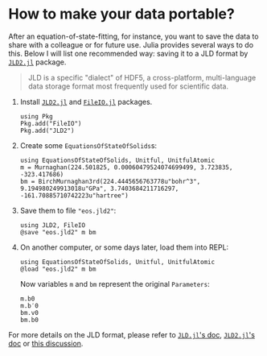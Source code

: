 # How to make your data portable?

After an equation-of-state-fitting, for instance, you want to save the data
to share with a colleague or for future use. Julia provides
several ways to do this. Below I will list one recommended way: saving it to
a JLD format by [`JLD2.jl`](https://github.com/JuliaIO/JLD2.jl) package.

> JLD is a specific "dialect" of HDF5, a cross-platform, multi-language data storage format most frequently used for scientific data.

1. Install [`JLD2.jl`](https://github.com/JuliaIO/JLD2.jl) and
   [`FileIO.jl`](https://github.com/JuliaIO/FileIO.jl) packages.

   ```@repl
   using Pkg
   Pkg.add("FileIO")
   Pkg.add("JLD2")
   ```

2. Create some `EquationsOfStateOfSolids`s:

   ```@repl
   using EquationsOfStateOfSolids, Unitful, UnitfulAtomic
   m = Murnaghan(224.501825, 0.00060479524074699499, 3.723835, -323.417686)
   bm = BirchMurnaghan3rd(224.4445656763778u"bohr^3", 9.194980249913018u"GPa", 3.7403684211716297, -161.70885710742223u"hartree")
   ```

3. Save them to file `"eos.jld2"`:

   ```@repl
   using JLD2, FileIO
   @save "eos.jld2" m bm
   ```

4. On another computer, or some days later, load them into REPL:

   ```@repl
   using EquationsOfStateOfSolids, Unitful, UnitfulAtomic
   @load "eos.jld2" m bm
   ```

   Now variables `m` and `bm` represent the original `Parameters`:

   ```@repl
   m.b0
   m.b′0
   bm.v0
   bm.b0
   ```

For more details on the JLD format, please refer to
[`JLD.jl`'s doc](https://github.com/JuliaIO/JLD.jl/blob/master/doc/jld.md),
[`JLD2.jl`'s doc](https://github.com/JuliaIO/JLD2.jl/blob/master/README.md) or
[this discussion](https://discourse.julialang.org/t/jld-jl-vs-jld2-jl/15287).
